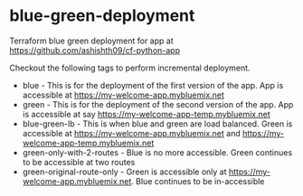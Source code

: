 # blue-green-deployment
Terraform blue green deployment for app at https://github.com/ashishth09/cf-python-app

Checkout the following tags to perform incremental deployment.
 * blue - This is for the deployment of the first version of the app. App is accessible at https://my-welcome-app.mybluemix.net
 * green - This is for the deployment of the second version of the app. App is accessible at say https://my-welcome-app-temp.mybluemix.net
 * blue-green-lb - This is when blue and green are load balanced. Green is accessible at https://my-welcome-app.mybluemix.net and https://my-welcome-app-temp.mybluemix.net
 * green-only-with-2-routes - Blue is no more accessible. Green continues to be accessible at two routes
 * green-original-route-only - Green is accessible only at https://my-welcome-app.mybluemix.net. Blue continues to be in-accessible
 
 
